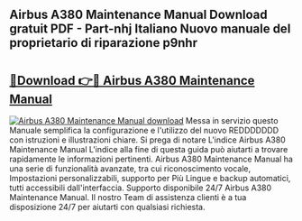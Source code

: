## Airbus A380 Maintenance Manual Download gratuit PDF - Part-nhj Italiano Nuovo manuale del proprietario di riparazione p9nhr

# <h2><a href="http://dfgmymx.blite.top/?on=Airbus+A380+Maintenance+Manual">🔗Download 👉🔴 Airbus A380 Maintenance Manual</a></h2>

[![Airbus A380 Maintenance Manual download](https://i.imgur.com/lujVjoI.png)](http://dfgmymx.blite.top/?on=Airbus+A380+Maintenance+Manual)
Messa in servizio questo Manuale semplifica la configurazione e l'utilizzo del nuovo REDDDDDDD con istruzioni e illustrazioni chiare. Si prega di notare L'indice Airbus A380 Maintenance Manual L'indice alla fine di questa guida può aiutarti a trovare rapidamente le informazioni pertinenti. Airbus A380 Maintenance Manual ha una serie di funzionalità avanzate, tra cui riconoscimento vocale, Impostazioni personalizzabili, supporto per Più Lingue e backup automatici, tutti accessibili dall'interfaccia. Supporto disponibile 24/7 Airbus A380 Maintenance Manual. Il nostro Team di assistenza clienti è a tua disposizione 24/7 per aiutarti con qualsiasi richiesta.
